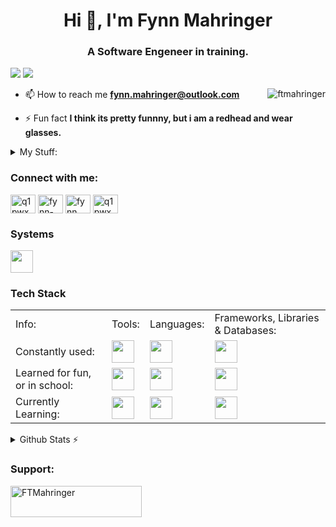 <h1 align="center">Hi 👋, I'm Fynn Mahringer</h1>
<h3 align="center">A Software Engeneer in training.</h3>

![](https://komarev.com/ghpvc/?username=ftmahringer&color=red&abbreviated=true&label=PROFILE+VIEWS&style=for-the-badge)
<a href="https://www.github.com/FTMahringer" target="_blank" rel="noreferrer"><img src="https://img.shields.io/github/followers/FTMahringer?logo=github&style=for-the-badge&color=red&labelColor=gray" /></a>

<a href="#FTMahringer-title">  
  <img src="https://github-readme-stats.vercel.app/api?username=ftmahringer&show_icons=true&theme=blueberry&count_private=true&hide_border=true&line_height=20" alt="ftmahringer" align="right" />
</a>

<!-- - 👨‍💻 All of my projects are available at [ftmahringer.github.io](https://ftmahringer.github.io/ )-->

- 📫 How to reach me **fynn.mahringer@outlook.com**

- ⚡ Fun fact **I think its pretty funnny, but i am a redhead and wear glasses.**


<details>
  <summary>
    My Stuff:
  </summary>
  <br>
  
| **Devices**                     | **Nitro 5**                          | **Desktop**                        |
| ------------------------------  | ---------------------------------  | ---------------------------------  |
| - Laptop Acer Nitro 5           | - OS: Windows 11                   | - OS: Windows 10                   |
| - Desktop: Self build (Not Good)| - CPU: Intel i5-11400H             | - CPU: Intel i5-9400F              |
| - Phone: Huawei P30 Pro	        | - GPU: NVIDEA RTX 3050 (Laptop GPU)| - GPU: NVIDEA GEFORCE GTX 1050 TI  |
|                                 | - RAM: 32GB DDR4 2400MHZ           | - RAM: 64GB DDR4 3600MHZ           |
|                                 | - HDD: 1TB                         | - HDD: 1TB + 500GB + 6TB           |
|                                 | - SSD: 500GB + 2TB                 | - SSD: 2TB                         |

</details>

<h3 align="left">Connect with me:</h3>
<p align="left">
<a href="https://dev.to/q1pwx" target="blank"><img align="center" src="https://raw.githubusercontent.com/rahuldkjain/github-profile-readme-generator/master/src/images/icons/Social/devto.svg" alt="q1pwx" height="30" width="40" /></a>
<a href="https://linkedin.com/in/fynn-mahringer-30a36b285" target="blank"><img align="center" src="https://raw.githubusercontent.com/rahuldkjain/github-profile-readme-generator/master/src/images/icons/Social/linked-in-alt.svg" alt="fynn-mahringer-30a36b285" height="30" width="40" /></a>
<!--
  <a href="https://stackoverflow.com/users/24865837" target="blank"><img align="center" src="https://raw.githubusercontent.com/rahuldkjain/github-profile-readme-generator/master/src/images/icons/Social/stack-overflow.svg" alt="24865837" height="30" width="40" /></a> -->
<a href="https://fb.com/profile.php?id=61555758103732" target="blank"><img align="center" src="https://raw.githubusercontent.com/rahuldkjain/github-profile-readme-generator/master/src/images/icons/Social/facebook.svg" alt="fynn mahringer" height="30" width="40" /></a>
<a href="https://www.youtube.com//channel/UCzFRFnCSHcv5kiq8DY62Aag" target="blank"><img align="center" src="https://raw.githubusercontent.com/rahuldkjain/github-profile-readme-generator/master/src/images/icons/Social/youtube.svg" alt="q1pwx" height="30" width="40" /></a>
</p>

### Systems
<img src="https://skillicons.dev/icons?i=ubuntu,linux,windows,debian" height="36">


### Tech Stack
<table>
  <tr>
    <td>Info:</td>
    <td>Tools:</td>
    <td>Languages:</td>
    <td>Frameworks, Libraries & Databases:</td>
  </tr>
  <tr>
    <td>Constantly used:</td>
    <td><img src="https://skillicons.dev/icons?i=git,github,maven" height="36">
    </td><td><img src="https://skillicons.dev/icons?i=css,html,js,jquery,java,php" height="36"></td>
    <td><img src="https://skillicons.dev/icons?i=mysql&perline=50" height="36"></td>
  </tr>
  <tr>
    <td>Learned for fun, or in school:</td>
    <td><img src="https://skillicons.dev/icons?i=figma,vercel,gradle" height="36"></td>
    <td><img src="https://skillicons.dev/icons?i=c,cs,bash,lua,regex" height="36"></td>
    <td><img src="https://skillicons.dev/icons?i=mongodb,postgres&perline=50" height="36"></td>
  </tr>
  <tr>
    <td>Currently Learning:</td>
    <td><img src="https://skillicons.dev/icons?i=docker" height="36"></td>
    <td><img src="https://skillicons.dev/icons?i=..." height="36"></td>
    <td><img src="https://skillicons.dev/icons?i=symfony" height="36"></td>
  </tr>
</table>


<details>
  <summary>Github Stats ⚡</summary>
  
  <img src="https://github-readme-stats.vercel.app/api/top-langs/?username=ftmahringer&show_icons=true&theme=blueberry&count_private=true&hide_border=true&line_height=20" alt="ftmahringer" align="right" />
  
  <a href="#">[![GitHub Streak](https://streak-stats.demolab.com/?user=ftmahringer&theme=dark)](https://git.io/streak-stats)</a>
  
</details>

<h3 align="left">Support:</h3>
<p><a href="https://www.buymeacoffee.com/FTMahringer"> <img align="left" src="https://cdn.buymeacoffee.com/buttons/v2/default-yellow.png" height="50" width="210" alt="FTMahringer" /></a></p>
<br>

